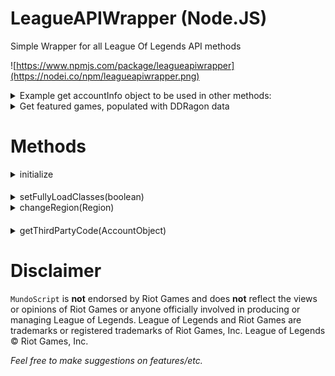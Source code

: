 # LeagueAPIWrapper (Node.JS)
Simple Wrapper for all League Of Legends API methods

![https://www.npmjs.com/package/leagueapiwrapper](https://nodei.co/npm/leagueapiwrapper.png)

<details><summary>Example get accountInfo object to be used in other methods:</summary>

<p>

####

```javascript
let LeagueAPI = require('leagueapiwrapper');
LeagueAPI = new LeagueAPI(leagueAPIKey, Region.NA);

LeagueAPI.getSummonerByName('LeagueOfSausage')
    .then(function(accountInfo) {
        // do something with accountInfo
	console.log(accountInfo);
    })
    .catch(console.log);
```
</p>
</details>

<details><summary>Get featured games, populated with DDRagon data</summary>

<p>

####

```javascript
LeagueAPI.initialize()
    .then(function(){ return LeagueAPI.getFeaturedGames() })
    .then(function(data) {
        console.log(data);
    })
    .catch(console.log);
```
</p>
</details>

# Methods

<details><summary>initialize</summary>

<p>

####

```javascript
LeagueAPI.initialize()
    .then() {
        // Objects will now contain full objects, instead of id's. 
	// E.G from 'mapId: 12' to 'mapObject: { id: 12 name: howlingAbyss ... }'
    })
    .catch(console.log);
```
</p>
</details>

####

<details><summary>setFullyLoadClasses(boolean)</summary>

<p>

####

```javascript
// Setting initialize() sets to true.
// Must call initialize if setting this to true
LeagueAPI.setFullyLoadClasses(false);
```
</p>
</details>

<details><summary>changeRegion(Region)</summary>

<p>

####

```javascript
// Changed Region for API calls
LeagueAPI.changeRegion(Region.NA);
```
</p>
</details>


####

<details><summary>getThirdPartyCode(AccountObject)</summary>

<p>

####

```javascript
LeagueAPI.getSummonerByName('LeagueOfSausage')
	.then(function(accountInfo) { return LeagueAPI.getThirdPartyCode(accountInfo) })
	.then(function(data) {
		console.log(data);
	})
	.catch(console.log);
```
</p>
</details>


####


# Disclaimer

`MundoScript` is **not** endorsed by Riot Games and does **not** reflect the views or opinions of Riot Games or anyone officially involved in producing or managing League of Legends. League of Legends and Riot Games are trademarks or registered trademarks of Riot Games, Inc. League of Legends © Riot Games, Inc.


*Feel free to make suggestions on features/etc.*
